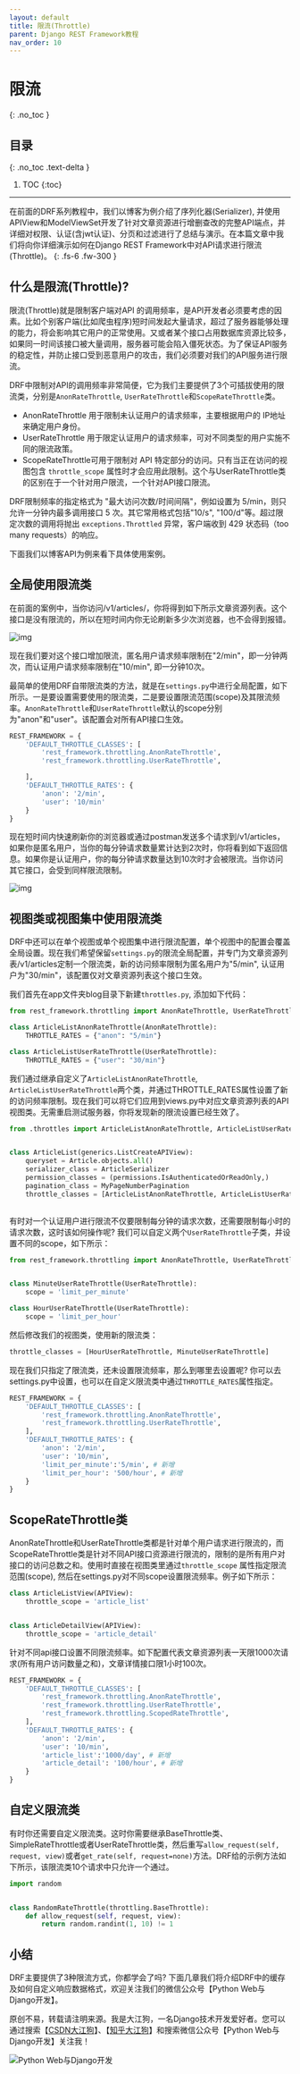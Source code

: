 ```yaml
---
layout: default
title: 限流(Throttle)
parent: Django REST Framework教程
nav_order: 10
---
```

# 限流
{: .no_toc }

## 目录
{: .no_toc .text-delta }

1. TOC
{:toc}

---
在前面的DRF系列教程中，我们以博客为例介绍了序列化器(Serializer), 并使用APIView和ModelViewSet开发了针对文章资源进行增删查改的完整API端点，并详细对权限、认证(含jwt认证)、分页和过滤进行了总结与演示。在本篇文章中我们将向你详细演示如何在Django REST Framework中对API请求进行限流(Throttle)。
{: .fs-6 .fw-300 }


## 什么是限流(Throttle)?
限流(Throttle)就是限制客户端对API 的调用频率，是API开发者必须要考虑的因素。比如个别客户端(比如爬虫程序)短时间发起大量请求，超过了服务器能够处理的能力，将会影响其它用户的正常使用。又或者某个接口占用数据库资源比较多，如果同一时间该接口被大量调用，服务器可能会陷入僵死状态。为了保证API服务的稳定性，并防止接口受到恶意用户的攻击，我们必须要对我们的API服务进行限流。

DRF中限制对API的调用频率非常简便，它为我们主要提供了3个可插拔使用的限流类，分别是`AnonRateThrottle`, `UserRateThrottle`和`ScopeRateThrottle`类。

- AnonRateThrottle 用于限制未认证用户的请求频率，主要根据用户的 IP地址来确定用户身份。
- UserRateThrottle 用于限定认证用户的请求频率，可对不同类型的用户实施不同的限流政策。
- ScopeRateThrottle可用于限制对 API 特定部分的访问。只有当正在访问的视图包含 `throttle_scope` 属性时才会应用此限制。这个与UserRateThrottle类的区别在于一个针对用户限流，一个针对API接口限流。

DRF限制频率的指定格式为 "最大访问次数/时间间隔"，例如设置为 5/min，则只允许一分钟内最多调用接口 5 次。其它常用格式包括"10/s", "100/d"等。超过限定次数的调用将抛出 `exceptions.Throttled` 异常，客户端收到 429 状态码（too many requests）的响应。

下面我们以博客API为例来看下具体使用案例。

## 全局使用限流类

在前面的案例中，当你访问/v1/articles/，你将得到如下所示文章资源列表。这个接口是没有限流的，所以在短时间内你无论刷新多少次浏览器，也不会得到报错。

![img](10-throttling.assets/2.png)

现在我们要对这个接口增加限流，匿名用户请求频率限制在"2/min"，即一分钟两次，而认证用户请求频率限制在"10/min", 即一分钟10次。

最简单的使用DRF自带限流类的方法，就是在`settings.py`中进行全局配置，如下所示。一是要设置需要使用的限流类，二是要设置限流范围(scope)及其限流频率。`AnonRateThrottle`和`UserRateThrottle`默认的scope分别为"anon"和"user"。该配置会对所有API接口生效。

```python
REST_FRAMEWORK = {
    'DEFAULT_THROTTLE_CLASSES': [
        'rest_framework.throttling.AnonRateThrottle',
        'rest_framework.throttling.UserRateThrottle',

    ],
    'DEFAULT_THROTTLE_RATES': {
        'anon': '2/min',
        'user': '10/min'
    }
}
```
现在短时间内快速刷新你的浏览器或通过postman发送多个请求到/v1/articles，如果你是匿名用户，当你的每分钟请求数量累计达到2次时，你将看到如下返回信息。如果你是认证用户，你的每分钟请求数量达到10次时才会被限流。当你访问其它接口，会受到同样限流限制。

![img](10-throttling.assets/3.png)

## 视图类或视图集中使用限流类

DRF中还可以在单个视图或单个视图集中进行限流配置，单个视图中的配置会覆盖全局设置。现在我们希望保留`settings.py`的限流全局配置，并专门为文章资源列表/v1/articles定制一个限流类，新的访问频率限制为匿名用户为"5/min", 认证用户为"30/min"，该配置仅对文章资源列表这个接口生效。

我们首先在app文件夹blog目录下新建`throttles.py`, 添加如下代码：

```python
from rest_framework.throttling import AnonRateThrottle, UserRateThrottle

class ArticleListAnonRateThrottle(AnonRateThrottle):
    THROTTLE_RATES = {"anon": "5/min"}

class ArticleListUserRateThrottle(UserRateThrottle):
    THROTTLE_RATES = {"user": "30/min"}
```

我们通过继承自定义了`ArticleListAnonRateThrottle`, `ArticleListUserRateThrottle`两个类，并通过THROTTLE_RATES属性设置了新的访问频率限制。现在我们可以将它们应用到views.py中对应文章资源列表的API视图类。无需重启测试服务器，你将发现新的限流设置已经生效了。

```python
from .throttles import ArticleListAnonRateThrottle, ArticleListUserRateThrottle


class ArticleList(generics.ListCreateAPIView):
    queryset = Article.objects.all()
    serializer_class = ArticleSerializer
    permission_classes = (permissions.IsAuthenticatedOrReadOnly,)
    pagination_class = MyPageNumberPagination
    throttle_classes = [ArticleListAnonRateThrottle, ArticleListUserRateThrottle]
    
```
有时对一个认证用户进行限流不仅要限制每分钟的请求次数，还需要限制每小时的请求次数，这时该如何操作呢? 我们可以自定义两个`UserRateThrottle`子类，并设置不同的scope，如下所示：

```python
from rest_framework.throttling import AnonRateThrottle, UserRateThrottle


class MinuteUserRateThrottle(UserRateThrottle):
    scope = 'limit_per_minute'

class HourUserRateThrottle(UserRateThrottle):
    scope = 'limit_per_hour'
```

然后修改我们的视图类，使用新的限流类：

```python
throttle_classes = [HourUserRateThrottle, MinuteUserRateThrottle]
```

现在我们只指定了限流类，还未设置限流频率，那么到哪里去设置呢? 你可以去settings.py中设置，也可以在自定义限流类中通过`THROTTLE_RATES`属性指定。

```python
REST_FRAMEWORK = {
    'DEFAULT_THROTTLE_CLASSES': [
        'rest_framework.throttling.AnonRateThrottle',
        'rest_framework.throttling.UserRateThrottle',
    ],
    'DEFAULT_THROTTLE_RATES': {
        'anon': '2/min',
        'user': '10/min',
        'limit_per_minute':'5/min', # 新增
        'limit_per_hour': '500/hour', # 新增
    }
}
```

## ScopeRateThrottle类

AnonRateThrottle和UserRateThrottle类都是针对单个用户请求进行限流的，而ScopeRateThrottle类是针对不同API接口资源进行限流的，限制的是所有用户对接口的访问总数之和。使用时直接在视图类里通过`throttle_scope` 属性指定限流范围(scope), 然后在settings.py对不同scope设置限流频率。例子如下所示：

```python
class ArticleListView(APIView):
    throttle_scope = 'article_list'


class ArticleDetailView(APIView):    
    throttle_scope = 'article_detail'
```

针对不同api接口设置不同限流频率。如下配置代表文章资源列表一天限1000次请求(所有用户访问数量之和)，文章详情接口限1小时100次。

```python
REST_FRAMEWORK = {
    'DEFAULT_THROTTLE_CLASSES': [
        'rest_framework.throttling.AnonRateThrottle',
        'rest_framework.throttling.UserRateThrottle',
        'rest_framework.throttling.ScopedRateThrottle',
    ],
    'DEFAULT_THROTTLE_RATES': {
        'anon': '2/min',
        'user': '10/min',
        'article_list':'1000/day', # 新增
        'article_detail': '100/hour', # 新增
    }
}
```

## 自定义限流类

有时你还需要自定义限流类。这时你需要继承BaseThrottle类、SimpleRateThrottle或者UserRateThrottle类，然后重写`allow_request(self, request, view)`或者`get_rate(self, request=none)`方法。DRF给的示例方法如下所示，该限流类10个请求中只允许一个通过。

```python
import random


class RandomRateThrottle(throttling.BaseThrottle):
    def allow_request(self, request, view):
        return random.randint(1, 10) != 1
```

## 小结

DRF主要提供了3种限流方式，你都学会了吗? 下面几章我们将介绍DRF中的缓存及如何自定义响应数据格式，欢迎关注我们的微信公众号【Python Web与Django开发】。


原创不易，转载请注明来源。我是大江狗，一名Django技术开发爱好者。您可以通过搜索【<a href="https://blog.csdn.net/weixin_42134789">CSDN大江狗</a>】、【<a href="https://www.zhihu.com/people/shi-yun-bo-53">知乎大江狗</a>】和搜索微信公众号【Python Web与Django开发】关注我！

![Python Web与Django开发](../../assets/images/django.png)